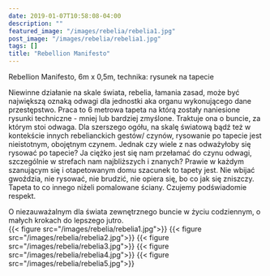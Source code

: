 ```yaml
---
date: 2019-01-07T10:58:08-04:00
description: ""
featured_image: "/images/rebelia/rebelia1.jpg"
post_image: "/images/rebelia/rebelia1.jpg"
tags: []
title: "Rebellion Manifesto"
---
```

Rebellion Manifesto, 6m x 0,5m, technika: rysunek na tapecie

Niewinne działanie na skale świata, rebelia, łamania zasad, może być największą oznaką odwagi dla jednostki aka organu wykonującego dane przestępstwo. Praca to 6 metrowa tapeta na którą zostały naniesione rysunki techniczne - mniej lub bardziej zmyślone. Traktuje ona o buncie, za którym stoi odwaga. Dla szerszego ogółu, na skalę światową bądź też w kontekście innych rebelianckich gestów/ czynów, rysowanie po tapecie jest nieistotnym, obojętnym czynem. Jednak czy wiele z nas odważyłoby się rysować po tapecie? Ja ciężko jest się nam przełamać do czynu odwagi, szczególnie w strefach nam najbliższych i znanych? Prawie w każdym szanującym się i otapetowanym domu szacunek to tapety jest. Nie wbijać gwoździa, nie rysować, nie brudzić, nie opiera się, bo co jak się zniszczy. Tapeta to co innego niźeli pomalowane ściany. Czujemy  podświadomie respekt.  

O niezauważalnym dla świata zewnętrznego buncie w życiu codziennym, o małych krokach do lepszego jutro.  
{{< figure src="/images/rebelia/rebelia1.jpg">}}
{{< figure src="/images/rebelia/rebelia2.jpg">}}
{{< figure src="/images/rebelia/rebelia3.jpg">}}
{{< figure src="/images/rebelia/rebelia4.jpg">}}
{{< figure src="/images/rebelia/rebelia5.jpg">}}
